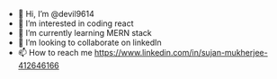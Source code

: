 - 👋 Hi, I’m @devil9614
- 👀 I’m interested in coding react
- 🌱 I’m currently learning MERN stack
- 💞️ I’m looking to collaborate on linkedIn
- 📫 How to reach me https://www.linkedin.com/in/sujan-mukherjee-412646166

<!---
devil9614/devil9614 is a ✨ special ✨ repository because its `README.md` (this file) appears on your GitHub profile.
You can click the Preview link to take a look at your changes.
--->

